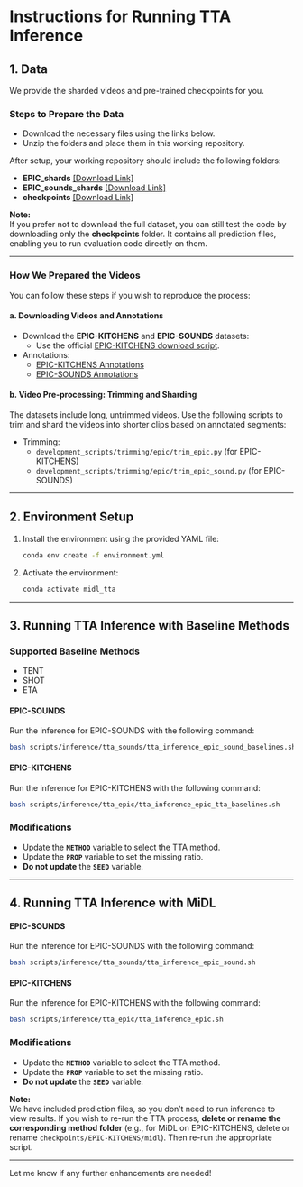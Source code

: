 # Instructions for Running TTA Inference

## 1. **Data**

We provide the sharded videos and pre-trained checkpoints for you.

### **Steps to Prepare the Data**
- Download the necessary files using the links below.
- Unzip the folders and place them in this working repository.

After setup, your working repository should include the following folders:
- **EPIC_shards** [[Download Link]](https://drive.google.com/file/d/1vER03j1dBvLTEzMRTlvf_dRXqYTJFSvd/view?usp=sharing)  
- **EPIC_sounds_shards** [[Download Link]](https://drive.google.com/file/d/1qpBX8xhwXSC-E00cKLIlJFc-Eg3rPD3o/view?usp=sharing)  
- **checkpoints** [[Download Link]](https://drive.google.com/file/d/1XP8JgzjnE2thgqYE61IM5AnNwsXIKCmh/view?usp=sharing)  

**Note:**  
If you prefer not to download the full dataset, you can still test the code by downloading only the **checkpoints** folder. It contains all prediction files, enabling you to run evaluation code directly on them.

---

### **How We Prepared the Videos**
You can follow these steps if you wish to reproduce the process:

#### **a. Downloading Videos and Annotations**
- Download the **EPIC-KITCHENS** and **EPIC-SOUNDS** datasets:
  - Use the official [EPIC-KITCHENS download script](https://github.com/epic-kitchens/epic-kitchens-download-scripts).
- Annotations:
  - [EPIC-KITCHENS Annotations](https://github.com/epic-kitchens/epic-kitchens-100-annotations)
  - [EPIC-SOUNDS Annotations](https://github.com/epic-kitchens/epic-sounds-annotations)

#### **b. Video Pre-processing: Trimming and Sharding**
The datasets include long, untrimmed videos. Use the following scripts to trim and shard the videos into shorter clips based on annotated segments:

- Trimming:
  - `development_scripts/trimming/epic/trim_epic.py` (for EPIC-KITCHENS)
  - `development_scripts/trimming/epic/trim_epic_sound.py` (for EPIC-SOUNDS)

---

## 2. **Environment Setup**

1. Install the environment using the provided YAML file:
   ```bash
   conda env create -f environment.yml
   ```
2. Activate the environment:
   ```bash
   conda activate midl_tta
   ```

---

## 3. **Running TTA Inference with Baseline Methods**

### **Supported Baseline Methods**
- TENT
- SHOT
- ETA

#### **EPIC-SOUNDS**
Run the inference for EPIC-SOUNDS with the following command:
```bash
bash scripts/inference/tta_sounds/tta_inference_epic_sound_baselines.sh
```

#### **EPIC-KITCHENS**
Run the inference for EPIC-KITCHENS with the following command:
```bash
bash scripts/inference/tta_epic/tta_inference_epic_tta_baselines.sh
```

### **Modifications**
- Update the **`METHOD`** variable to select the TTA method.
- Update the **`PROP`** variable to set the missing ratio.
- **Do not update** the **`SEED`** variable.

---

## 4. **Running TTA Inference with MiDL**

#### **EPIC-SOUNDS**
Run the inference for EPIC-SOUNDS with the following command:
```bash
bash scripts/inference/tta_sounds/tta_inference_epic_sound.sh
```

#### **EPIC-KITCHENS**
Run the inference for EPIC-KITCHENS with the following command:
```bash
bash scripts/inference/tta_epic/tta_inference_epic.sh
```

### **Modifications**
- Update the **`METHOD`** variable to select the TTA method.
- Update the **`PROP`** variable to set the missing ratio.
- **Do not update** the **`SEED`** variable.

**Note:**  
We have included prediction files, so you don’t need to run inference to view results. If you wish to re-run the TTA process, **delete or rename the corresponding method folder** (e.g., for MiDL on EPIC-KITCHENS, delete or rename `checkpoints/EPIC-KITCHENS/midl`). Then re-run the appropriate script.

---

Let me know if any further enhancements are needed!